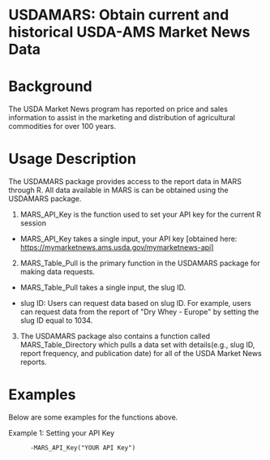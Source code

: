 # USDAMARS: Obtain current and historical USDA-AMS Market News Data
# Background
The USDA Market News program has reported on price and sales information to assist in the marketing and distribution of agricultural commodities for over 100 years.

# Usage Description
The USDAMARS package provides access to the report data in MARS through R. All data available in MARS is can be obtained using the USDAMARS package.

1. MARS_API_Key is the function used to set your API key for the current R session

  - MARS_API_Key takes a single input, your API key [obtained here: https://mymarketnews.ams.usda.gov/mymarketnews-api]

2. MARS_Table_Pull is the primary function in the USDAMARS package for making data requests.

  - MARS_Table_Pull takes a single input, the slug ID.

  - slug ID: Users can request data based on slug ID. For example, users can request data from the report of "Dry Whey - Europe" by setting the slug ID equal to 1034.

3. The USDAMARS package also contains a function called MARS_Table_Directory which pulls a data set with details(e.g., slug ID, report frequency, and publication date) for all of the USDA Market News reports.

# Examples
Below are some examples for the functions above.

Example 1: Setting your API Key
        
          -MARS_API_Key("YOUR API Key")
